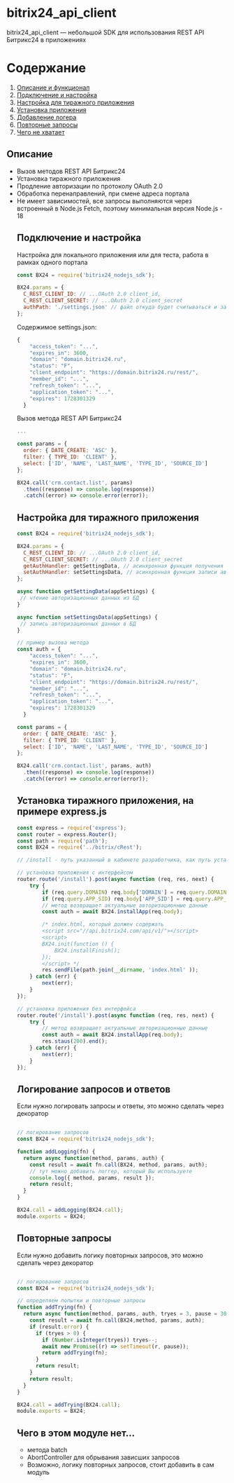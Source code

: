 # bitrix24_api_client

bitrix24_api_client — небольшой SDK для использования REST API Битрикс24 в приложениях

# Содержание

1. [Описание и функционал](#introduction)
2. [Подключение и настройка](#install)
3. [Настройка для тиражного приложения](#public)
4. [Установка приложения](#install)
5. [Добавление логера](#logger)
6. [Повторные запросы](#try)
7. [Чего не хватает](#need)

## <div id="introduction"></div>Описание

<ul>
<li>Вызов методов REST API Битрикс24
<li>Установка тиражного приложения
<li>Продление авторизации по протоколу OAuth 2.0
<li>Обработка перенаправлений, при смене адреса портала
<li>Не имеет зависимостей, все запросы выполняются через встроенный в Node.js Fetch, поэтому минимальная версия Node.js - 18

## <div id="install"></div>Подключение и настройка

Настройка для локального приложения или для теста, работа в рамках одного портала

```javascript
const BX24 = require('bitrix24_nodejs_sdk');

BX24.params = {
  C_REST_CLIENT_ID: // ...OAuth 2.0 client_id,
  C_REST_CLIENT_SECRET: // ...OAuth 2.0 client_secret
  authPath: './settings.json' // файл откуда будет считываться и записываться авторизация
};
```

Cодержимое settings.json:

```javascript
{
    "access_token": "...",
    "expires_in": 3600,
    "domain": "domain.bitrix24.ru",
    "status": "F",
    "client_endpoint": "https://domain.bitrix24.ru/rest/",
    "member_id": "...",
    "refresh_token": "...",
    "application_token": "...",
    "expires": 1728301329
  }
```

Вызов метода REST API Битрикс24

```javascript
...

const params = {
  order: { DATE_CREATE: 'ASC' },
  filter: { TYPE_ID: 'CLIENT' },
  select: ['ID', 'NAME', 'LAST_NAME', 'TYPE_ID', 'SOURCE_ID']
};

BX24.call('crm.contact.list', params)
  .then((response) => console.log(response))
  .catch((error) => console.error(error));
```

## <div id="local"></div>Настройка для тиражного приложения

```javascript
const BX24 = require('bitrix24_nodejs_sdk');

BX24.params = {
  C_REST_CLIENT_ID: // ...OAuth 2.0 client_id,
  C_REST_CLIENT_SECRET: // ...OAuth 2.0 client_secret
  getAuthHandler: getSettingData, // асинхронная функция получения авторизации
  setAuthHandler: setSettingsData, // асинхронная функция записи авторизации
};

async function getSettingData(appSettings) {
 // чтение авторизационных данных из БД
}

async function setSettingsData(appSettings) {
 // запись авторизационных данных в БД
}

// пример вызова метода
const auth = {
    "access_token": "...",
    "expires_in": 3600,
    "domain": "domain.bitrix24.ru",
    "status": "F",
    "client_endpoint": "https://domain.bitrix24.ru/rest/",
    "member_id": "...",
    "refresh_token": "...",
    "application_token": "...",
    "expires": 1728301329
  }

const params = {
  order: { DATE_CREATE: 'ASC' },
  filter: { TYPE_ID: 'CLIENT' },
  select: ['ID', 'NAME', 'LAST_NAME', 'TYPE_ID', 'SOURCE_ID']
};

BX24.call('crm.contact.list', params, auth)
  .then((response) => console.log(response))
  .catch((error) => console.error(error));

```

## <div id="install"></div>Установка тиражного приложения, на примере express.js

```javascript
const express = require('express');
const router = express.Router();
const path = require('path');
const BX24 = require('../bitrix/cRest');

// /install - путь указанный в кабинете разработчика, как путь установки

// установка приложения с интерфейсом
router.route('/install').post(async function (req, res, next) {
    try {
        if (req.query.DOMAIN) req.body['DOMAIN'] = req.query.DOMAIN;
        if (req.query.APP_SID) req.body['APP_SID'] = req.query.APP_SID;
        // метод возвращает актуальные авторизационные данные
        const auth = await BX24.installApp(req.body);

        /* index.html, который должен содержать
        <script src="//api.bitrix24.com/api/v1/"></script>
        <script>
        BX24.init(function () {
            BX24.installFinish();
        });
        </script> */
        res.sendFile(path.join(__dirname, 'index.html' ));
    } catch (err) {
        next(err);
    }
});

// установка приложения без интерфейса
router.route('/install').post(async function (req, res, next) {
    try {
        // метод возвращает актуальные авторизационные данные
        const auth = await BX24.installApp(req.body);
        res.staus(200).end();
    } catch (err) {
        next(err);
    }
});
```

## <div id="logger"></div>Логирование запросов и ответов

Если нужно логировать запросы и ответы, это можно сделать через декоратор

```javascript

// логирование запросов
const BX24 = require('bitrix24_nodejs_sdk');

function addLogging(fn) {
  return async function(method, params, auth) {
    const result = await fn.call(BX24, method, params, auth);
    // тут можно добавить логгер, который Вы используете
    console.log({ method, params, result });
    return result;
  }
}

BX24.call = addLogging(BX24.call);
module.exports = BX24;
```

## <div id="try"></div>Повторные запросы

Если нужно добавить логику повторных запросов, это можно сделать через декоратор

```javascript

// логирование запросов
const BX24 = require('bitrix24_nodejs_sdk');

// определяем попытки и повторные запросы
function addTrying(fn) {
  return async function(method, params, auth, tryes = 3, pause = 3000) {
    const result = await fn.call(BX24,method, params, auth);
    if (result.error) {
      if (tryes > 0) {
        if (Number.isInteger(tryes)) tryes--;
        await new Promise((r) => setTimeout(r, pause));
        return addTrying(fn);
      }
      return result;
    }
    return result;
  }
}

BX24.call = addTrying(BX24.call);
module.exports = BX24;
```

## <div id="need"></div>Чего в этом модуле нет...

<ul>
<li>метода batch
<li>AbortController для обрывания зависших запросов
<li>Возможно, логику повторных запросов, стоит добавить в сам модуль
